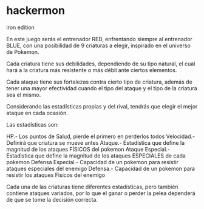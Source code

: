 # hackermon
iron edition

En este juego serás el entrenador RED, enfrentando siempre al entrenador BLUE, con una posibilidad de 
9 criaturas a elegir, inspirado en el universo de Pokemon.

Cada criatura tiene sus debilidades, dependiendo de su tipo natural, el cual hará a la criatura más resistente
o más débil ante ciertos elementos.

Cada ataque tiene sus fortalezas contra cierto tipo de criatura, además de tener una mayor efectividad cuando el 
tipo del ataque y el tipo de la criatura sea el mismo.

Considerando las estadísticas propias y del rival, tendrás que elegir el mejor ataque en cada ocasión.

Las estadísticas son:

HP.- Los puntos de Salud, pierde el primero en perderlos todos
Velocidad.- Definirá que criatura se mueve antes
Ataque.- Estadística que define la magnitud de los ataques FÍSICOS del pokemon
Ataque Especial.- Estadìstica que define la magnitud de los ataques ESPECIALES de cada pokemon
Defensa Especial.- Capacidad de un pokemon para resistir ataques especiales del enemigo
Defensa.- Capacidad de un pokemon para resistir los ataques Fìsicos del enemigo

Cada una de las criaturas tiene diferentes estadísticas, pero también contiene ataques variados, por lo que 
el ganar o perder la pelea dependerá de que se tome la decisión correcta.
